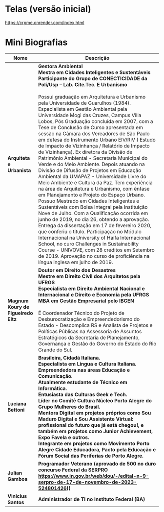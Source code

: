# Telas (versão inicial)

https://crpme.onrender.com/index.html

# Mini Biografias

| Nome                                  | Descrição                                                                                                                            |
|---------------------------------------|--------------------------------------------------------------------------------------------------------------------------------------|
| **Arquiteta e Urbanista**             | **Gestora Ambiental** <br> **Mestra em Cidades Inteligentes e Sustentáveis** <br> **Participante do Grupo de CONECTICIDADE da Poli/Usp – Lab. Cite.Tec. E Urbanismo** <br> <br> Possui graduação em Arquitetura e Urbanismo pela Universidade de Guarulhos (1984). Especialista em Gestão Ambiental pela Universidade Mogi das Cruzes, Campus Villa Lobos, Pós Graduação concluída em 2007, com a Tese de Conclusão de Curso apresentada em sessão na Câmara dos Vereadores de São Paulo em defesa do Instrumento Urbano EIV/RIV ( Estudo de Impacto de Vizinhança / Relatório de Impacto de Vizinhança). Ex diretora da Divisão de Patrimônio Ambiental - Secretaria Municipal do Verde e do Meio Ambiente. Depois atuando na Divisão de Difusão de Projetos em Educação Ambiental da UMAPAZ - Universidade Livre do Meio Ambiente e Cultura da Paz. Tem experiência na área de Arquitetura e Urbanismo, com ênfase em Planejamento e Projeto do Espaço Urbano. Possuo Mestrado em Cidades Inteligentes e Sustentáveis com Bolsa Integral pela Instituição Nove de Julho. Com a Qualificação ocorrida em junho de 2019, no dia 26, obtendo a aprovação. Entrega da dissertação em 17 de fevereiro 2020, que conferiu o titulo. Participação no Módulo Internacional na University of Haifa Internacional School, no curo Challenges in Sustainability Course - UNIVOVE, com 28 créditos em Setembro de 2019. Aprovação no curso de proficiência na língua inglesa em julho de 2019. |
| **Magnum Koury de Figueiredo Eltz**   | **Doutor em Direito dos Desastres** <br> **Mestre em Direito Civil dos Arquitetos pela UFRGS** <br> **Especialista em Direito Ambiental Nacional e Internacional e Direito e Economia pela UFRGS** <br> **MBA em Gestão Empresarial pelo IBGEN** <br> <br> É Coordenador Técnico do Projeto de Desburocratização e Empreendedorismo do Estado - Descomplica RS e Analista de Projetos e Políticas Públicas na Assessoria de Assuntos Estratégicos da Secretaria de Planejamento, Governança e Gestão do Governo do Estado do Rio Grande do Sul. |
| **Luciana Bettoni**                   | **Brasileira, Cidadã Italiana.** <br> **Especialista em Língua e Cultura Italiana.** <br> **Empreendedora nas áreas Educação e Comunicação.** <br> **Atualmente estudante de Técnico em Informática.** <br> **Entusiasta das Culturas Geek e Tech.** <br> **Líder no Comitê Cultura Núcleo Porto Alegre do Grupo Mulheres do Brasil.** <br> **Mentora Digital em projetos próprios como Sou Maduro Digital e Sou Assistente Virtual: profissional do futuro que já está chegou!, e também em projetos como Junior Achievement, Expo Favela e outros.** <br> **Integrante em projetos como Movimento Porto Alegre Cidade Educadora, Pacto pela Educação e Fórum Social das Periferias de Porto Alegre.** |
| **Julian Gamboa**                     | **Programador Veterano (aprovado de 500 no duro concurso Federal da SERPRO https://www.in.gov.br/web/dou/-/edital-n-9-serpro-de-17-de-novembro-de-2023-524801426)(**                                                                                                              |
| **Vinicius Santos**                     | **Administrador de TI no Instituto Federal (BA)**                           |                   
